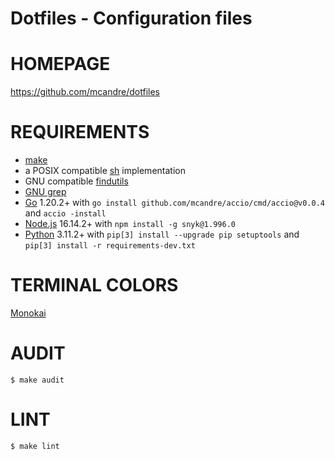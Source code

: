 # Dotfiles - Configuration files

# HOMEPAGE

https://github.com/mcandre/dotfiles

# REQUIREMENTS

* [make](https://pubs.opengroup.org/onlinepubs/009695299/utilities/make.html)
* a POSIX compatible [sh](https://pubs.opengroup.org/onlinepubs/9699919799/utilities/sh.html) implementation
* GNU compatible [findutils](https://www.gnu.org/software/findutils/)
* [GNU grep](https://www.gnu.org/software/grep/)
* [Go](https://golang.org/) 1.20.2+ with `go install github.com/mcandre/accio/cmd/accio@v0.0.4` and `accio -install`
* [Node.js](https://nodejs.org/en) 16.14.2+ with `npm install -g snyk@1.996.0`
* [Python](https://www.python.org/) 3.11.2+ with `pip[3] install --upgrade pip setuptools` and `pip[3] install -r requirements-dev.txt`

# TERMINAL COLORS

[Monokai](http://www.reddit.com/r/commandline/comments/1q4b90/is_there_a_monokai_port_for_nano/)

# AUDIT

```console
$ make audit
```

# LINT

```console
$ make lint
```
